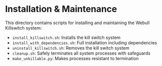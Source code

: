 # Installation & Maintenance

This directory contains scripts for installing and maintaining the Webull Killswitch system:

- `install_killswitch.sh`: Installs the kill switch system
- `install_with_dependencies.sh`: Full installation including dependencies
- `uninstall_killswitch.sh`: Removes the kill switch system
- `cleanup.sh`: Safely terminates all system processes with safeguards
- `make_unkillable.py`: Makes processes resistant to termination
